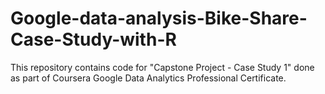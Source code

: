 # Google-data-analysis-Bike-Share-Case-Study-with-R
This repository contains code for "Capstone Project - Case Study 1" done as part of Coursera Google Data Analytics Professional Certificate.
